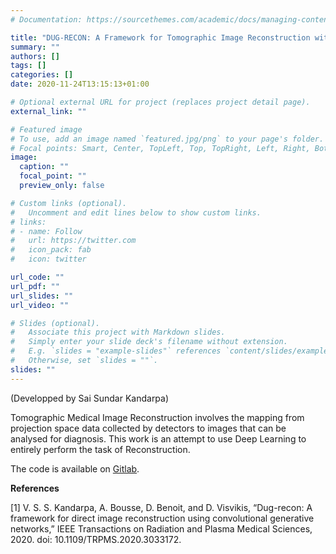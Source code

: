 ```yaml
---
# Documentation: https://sourcethemes.com/academic/docs/managing-content/

title: "DUG-RECON: A Framework for Tomographic Image Reconstruction with Generative Convolutional Networks"
summary: ""
authors: []
tags: []
categories: []
date: 2020-11-24T13:15:13+01:00

# Optional external URL for project (replaces project detail page).
external_link: ""

# Featured image
# To use, add an image named `featured.jpg/png` to your page's folder.
# Focal points: Smart, Center, TopLeft, Top, TopRight, Left, Right, BottomLeft, Bottom, BottomRight.
image:
  caption: ""
  focal_point: ""
  preview_only: false

# Custom links (optional).
#   Uncomment and edit lines below to show custom links.
# links:
# - name: Follow
#   url: https://twitter.com
#   icon_pack: fab
#   icon: twitter

url_code: ""
url_pdf: ""
url_slides: ""
url_video: ""

# Slides (optional).
#   Associate this project with Markdown slides.
#   Simply enter your slide deck's filename without extension.
#   E.g. `slides = "example-slides"` references `content/slides/example-slides.md`.
#   Otherwise, set `slides = ""`.
slides: ""
---
```

(Developped by Sai Sundar Kandarpa)

Tomographic Medical Image Reconstruction involves the mapping from projection space data collected by detectors to images that can be analysed for diagnosis. This work is an attempt to use Deep Learning to entirely perform the task of Reconstruction.

The code is available on [Gitlab](https://github.com/sai-sundar/DUG-RECON).

**References**

[1] V. S. S. Kandarpa, A. Bousse, D. Benoit, and D. Visvikis, “Dug-recon: A framework for direct image reconstruction using convolutional generative networks,” IEEE Transactions on Radiation and Plasma Medical Sciences, 2020. doi: 10.1109/TRPMS.2020.3033172.